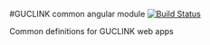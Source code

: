 #GUCLINK common angular module
[![Build Status](https://travis-ci.org/ah450/guclink-www-common.svg?branch=master)](https://travis-ci.org/ah450/guclink-www-common)


Common definitions for GUCLINK web apps
